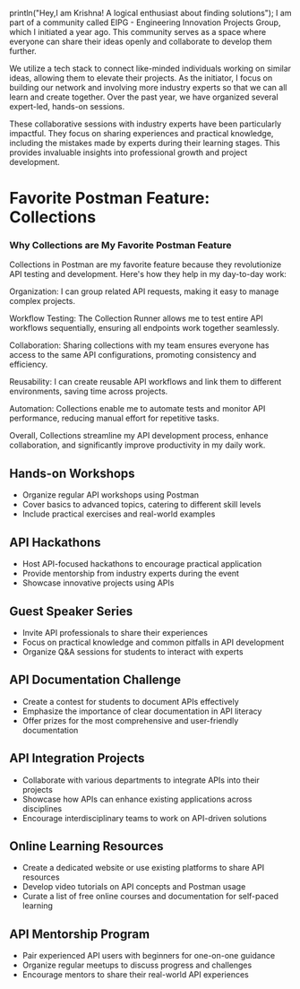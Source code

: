 println("Hey,I am Krishna! A logical enthusiast about finding solutions");
I am part of a community called EIPG - Engineering Innovation Projects Group, which I initiated a year ago. This community serves as a space where everyone can share their ideas openly and collaborate to develop them further.

We utilize a tech stack to connect like-minded individuals working on similar ideas, allowing them to elevate their projects. As the initiator, I focus on building our network and involving more industry experts so that we can all learn and create together. Over the past year, we have organized several expert-led, hands-on sessions.

These collaborative sessions with industry experts have been particularly impactful. They focus on sharing experiences and practical knowledge, including the mistakes made by experts during their learning stages. This provides invaluable insights into professional growth and project development.



# Favorite Postman Feature: Collections

### Why Collections are My Favorite Postman Feature

Collections in Postman are my favorite feature because they revolutionize API testing and development. Here's how they help in my day-to-day work:

Organization: I can group related API requests, making it easy to manage complex projects.

Workflow Testing: The Collection Runner allows me to test entire API workflows sequentially, ensuring all endpoints work together seamlessly.

Collaboration: Sharing collections with my team ensures everyone has access to the same API configurations, promoting consistency and efficiency.

Reusability: I can create reusable API workflows and link them to different environments, saving time across projects.

Automation: Collections enable me to automate tests and monitor API performance, reducing manual effort for repetitive tasks.

Overall, Collections streamline my API development process, enhance collaboration, and significantly improve productivity in my daily work.



## Hands-on Workshops

- Organize regular API workshops using Postman
- Cover basics to advanced topics, catering to different skill levels
- Include practical exercises and real-world examples

## API Hackathons

- Host API-focused hackathons to encourage practical application
- Provide mentorship from industry experts during the event
- Showcase innovative projects using APIs

## Guest Speaker Series

- Invite API professionals to share their experiences
- Focus on practical knowledge and common pitfalls in API development
- Organize Q&A sessions for students to interact with experts

## API Documentation Challenge

- Create a contest for students to document APIs effectively
- Emphasize the importance of clear documentation in API literacy
- Offer prizes for the most comprehensive and user-friendly documentation

## API Integration Projects

- Collaborate with various departments to integrate APIs into their projects
- Showcase how APIs can enhance existing applications across disciplines
- Encourage interdisciplinary teams to work on API-driven solutions

## Online Learning Resources

- Create a dedicated website or use existing platforms to share API resources
- Develop video tutorials on API concepts and Postman usage
- Curate a list of free online courses and documentation for self-paced learning

## API Mentorship Program

- Pair experienced API users with beginners for one-on-one guidance
- Organize regular meetups to discuss progress and challenges
- Encourage mentors to share their real-world API experiences